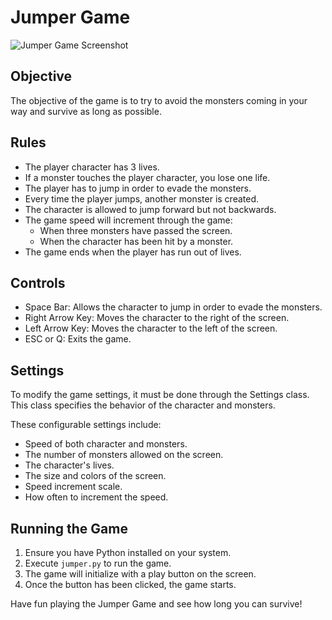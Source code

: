 # Jumper Game

![Jumper Game Screenshot](screenshot.png)

## Objective

The objective of the game is to try to avoid the monsters coming in your way and survive as long as possible.

## Rules

- The player character has 3 lives.
- If a monster touches the player character, you lose one life.
- The player has to jump in order to evade the monsters.
- Every time the player jumps, another monster is created.
- The character is allowed to jump forward but not backwards.
- The game speed will increment through the game:
  - When three monsters have passed the screen.
  - When the character has been hit by a monster.
- The game ends when the player has run out of lives.

## Controls

- Space Bar: Allows the character to jump in order to evade the monsters.
- Right Arrow Key: Moves the character to the right of the screen.
- Left Arrow Key: Moves the character to the left of the screen.
- ESC or Q: Exits the game.

## Settings

To modify the game settings, it must be done through the Settings class. This class specifies the behavior of the character and monsters.

These configurable settings include:

- Speed of both character and monsters.
- The number of monsters allowed on the screen.
- The character's lives.
- The size and colors of the screen.
- Speed increment scale.
- How often to increment the speed.

## Running the Game

1. Ensure you have Python installed on your system.
2. Execute `jumper.py` to run the game.
3. The game will initialize with a play button on the screen.
4. Once the button has been clicked, the game starts.

Have fun playing the Jumper Game and see how long you can survive!


